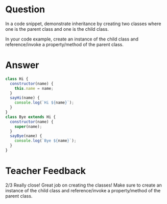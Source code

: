 # Question

In a code snippet, demonstrate inheritance by creating two classes where one is the parent class and one is the child class.

In your code example, create an instance of the child class and reference/invoke a property/method of the parent class.

# Answer

```js
class Hi {
  constructor(name) {
    this.name = name;
  }
  sayHi(name) {
    console.log(`Hi ${name}`);
  }
}
class Bye extends Hi {
  constructor(name) {
    super(name);
  }
  sayBye(name) {
    console.log(`Bye ${name}`);
  }
}
```

# Teacher Feedback
2/3
Really close! Great job on creating the classes! 
Make sure to create an instance of the child class and reference/invoke a property/method of the parent class.